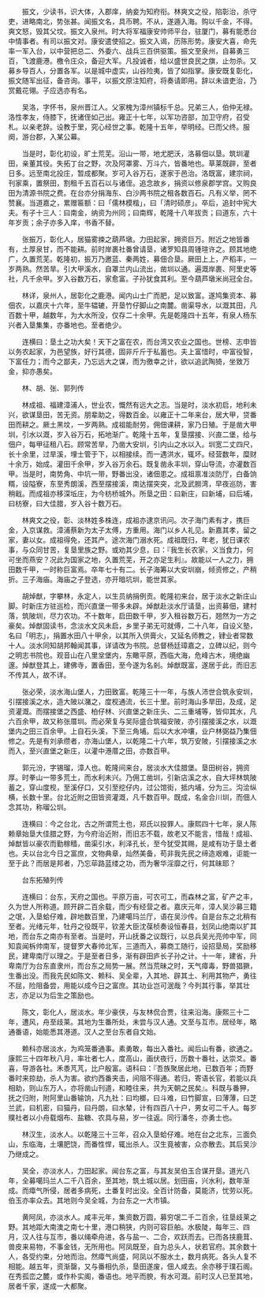 <!-- { "loadSidebar": true } -->
　　振文，少读书，识大体，入郡庠，纳妾为知府衔。林爽文之役，陷彰治，杀守吏，进略南北，势张甚。闻振文名，具币聘。不从，遂遁入海。购以千金，不得。爽文怒，毁其父坟。振文入泉州。时大将军福康安帅师平台，驻厦门，募有能悉台中情事者。有司以振文对。康安遣使招之。振文入谒，历陈形势。康安大喜，命先率一军入台，以中营把总二、外委六、战兵三百供驱策。振文至泉州，自募勇三百，飞渡鹿港。檄令庄众，备迎大军。凡投诚者，给以盛世良民之旗，止勿杀。又募乡导百人，分置各军。以是城中虚实，山谷险夷，皆了如指掌。康安既复彰化，振文随军出征，备咨询。事平，以振文原注知府，将奏请即用。辞以未谙吏治，乃赏戴花翎。子应选亦有名。

　　吴洛，字怀书，泉州晋江人。父家槐为漳州镇标千总。兄弟三人，伯仲无禄。洛性孝友，侍膝下，抚诸侄如己出。雍正十七年，以军功咨部，加卫守府，召受札。以亲老辞。设教于里，究心经世之事。乾隆十五年，举明经。已而父终。服阕，游台郡，入某公幕。

　　当是时，彰化初设，旷土荒芜。沿山一带，地尤肥沃，洛募佃以垦。筑圳灌田，亲董其役。失拓丁台之野，次及阿罩雾、万斗六，皆番地也。草莱既辟，至者日多。远至南北投庄，暂成都聚。岁可入谷万石，遂家于邑治。洛既富，建宗祠，刊家乘，置祭田，割租千五百石以与诸侄。追念故乡，捐资以修泉郡学宫。又购良田为清源书院之费。在台亦分捐海东、白沙两书院之租各数百石。凡有义举，罔不赞襄。当道嘉之，累赠匾额：曰「儒林模楷」，曰「清时硕彦」。卒后，追封中宪大夫。有子十三人：曰南金，纳资为州同；曰南辉，乾隆十八年拔贡；曰道东，六十年岁贡；余子亦多入庠，书香不替。

　　张振万，彰化人，居猫雾捒之葫芦墩。力田起家，拥资巨万。附近之地皆番有，土厚泉甘，而不能耕。前时岸裹社番曾请垦，诸罗知县周锺瑄许之。顾其地绝广，久置荒芜。乾隆初，振万乃邀蓝、秦两姓，募佃合垦。厥田上上，产稻丰，一岁两熟。然苦旱。引大甲溪水，自罩兰内山流出，凿圳以通。遍溉岸裹、阿里史等社，凡千余甲。岁入谷数万石，家愈富。子孙犹食其利。至今葫芦墩米尚冠全台。

　　林详，泉州人，居彰化之鹿港。闻内山士广而肥，足以致富。遂鸠集资本、募佃农，以嘉庆十六年，至牛辒辘，开垦竹仔脚山之南麓。凿渠导水，以溉其田，凡百数十甲，越数年，为大水所没，仅存二十余甲。先是乾隆四十五年，有泉人杨东兴者入垦集集，亦番地也。至者绝少。

　　连横曰：垦土之功大矣！天下之富在农，而台湾又农业之国也。世榜、志申皆以务农起家，为邑望族，好行其德，固非斤斤于私蓄也。夫上富惜时，中富役智，下富任力；而今之鄙夫，乃忘远大之谋，而为徼幸之计，欲以追武陶猗，坐致万金，抑亦愚矣。

　　林、胡、张、郭列传

　　林成祖、福建漳浦人，世业农，慨然有远大之志。当是时，淡水初启，地利未兴，欲谋垦田，苦无资。朋辈助之，得数百金。以雍正十二年来台，居大甲，贷番田而耕之。厥土黑坟，一岁两熟。成祖能耐劳，佣佃课耕，家乃日殖。于是凿大甲圳，引水以溉，岁入谷万石，拓地渐广。乾隆十五年，复垦摆接、兴直二堡，给与佃户，每甲征租八石。顾常苦旱，乃凿大安圳，引内山之水以入。圳宽二丈四尺，长十余里，过旱溪，埋士管于下，以相接续。而一遇洪水，辄坏。经营数年，糜财十余万，始成。灌田千余甲，岁入谷万余石。既复凿永丰圳，穿山导流，亦灌数百甲。当是时，南势角、中坑一带，野番出没，诸佃患之。成祖禀准淡防厅，白备饷糈，设隘寮，东至秀朗溪，西至摆接溪，南达摆突突，北及武朥湾，早夜巡防，害稍戢。而成祖亦移深坵庄，为今枋桥城外。所垦之田：曰新庄，曰新埔，曰后埔，曰枋寮，曰大佳腊，岁入谷十数万石。

　　林爽文之役，彰、淡林姓多株连，成祖亦逮京讯问。次子海门素有才，携巨金，入京谋救。漳浦蔡新为太子太傅，方重用。海门以乡人礼见。新嘉其孝，留之家，妻以女。成祖得免，还其产。途次海门溺水死。成祖既归，年老，犹日课农事，与众同甘苦，复垦里族之野。或劝其少息，曰：『我生长农家，义当食力，何可坐而燕安？况此为国家之地，久置荒芜，开之亦足生利』。故能以一人之力，拥田数千甲，一时称巨富焉。卒年七十有二。长子海筹以大安圳崩，倾资修之，产稍折。三子海庙。海庙之子登选，亦开暗坑圳，能世其家。

　　胡焯猷，字攀林，永定人，以生员纳捐例贡。乾隆初来台，居于淡水之新庄山脚。时新庄方驻巡检，而兴直堡一带多未辟。焯猷赴淡水厅请垦，出资募佃，建村落，筑陂圳，尽力农功。不十数年，启田数千甲，岁入租谷数万石，翘然为一方之豪矣。焯猷固读书，念淡水文风未启，乡里子弟无可就傅，二十八年，自设义塾，名曰「明志」，捐置水田八十甲余，以其所入供膏火，又延名师教之，肄业者常数十人。淡水同知胡邦翰闻其事，详请改为书院。总督杨廷璋嘉之，立碑以纪，则今之明志书院也。观音山在八里坌堡内，东瞰平原，西临大海，危峰古木，境绝幽邃。焯猷登其上，建佛寺，置香田，至今遂为名剎。焯猷既富，遂居于此，而旧志不传其人，故不详。

　　张必荣，淡水海山堡人，力田致富。乾隆三十一年，与族人沛世合筑永安圳，引摆接溪之水，造大陂以潴之，度枧通流，长三十里。前时海山多旱田，及成，足资灌溉。而摆接堡之西盛、柏仔林、兴直堡之新庄头、二三重埔等，皆仰其水，凡六百余甲，故又称张厝圳。而必荣复与吴际盛合筑福安陂，亦引摆接溪之水，以溉堡内之田三百余甲。上自石头溪，下至三角埔。后以大水冲壤，业户林弼益乃集佃修之。先是有刘承缵者，亦海山堡人，以乾隆二十六年，筑万安陂，引摆接溪之水而入，至兴直堡之新庄，以灌中港厝之田，亦数百甲。

　　郭元汾，字锡瑠，漳人也。乾隆间来台，居淡水大佳腊堡。垦田树谷，拥资厚。时拳山一带多荒土，而水利未兴。乃佣工凿圳，引新店溪之水，自大坪林筑陂蓄之，穿山度枧，至溪仔口，又引至挖仔内，过公馆街，抵内埔，分为三。沟浍纵横，长数十里。台北近附之田皆资灌溉，凡千数百甲。既成，名金合川圳，而佃人念其功，称瑠公圳。

　　连横曰：今之台北，古之所谓荒土也，郑氏以投罪人。康熙四十七年，泉人陈赖章始垦大佳腊之野，为今府治近附，而旧志不载，故老又不能言，惜哉！成祖、焯猷皆以豪农而勤稼穑，凿渠引水，利泽孔长，至今犹受其赐，是咸有功于垦土者也。夫以台北今日之富庶，文物典章，灿然美备，苟非我先民之缔造艰难，讵能一至于此？而居是邦者，乃忘荜路蓝缕之功，而为奢华淫靡之行，何其昧耶？

　　台东拓殖列传

　　连横曰：台东，天府之国也。平原万亩，可农可工，而森林之富，矿产之丰，久为世人所称道。顾开辟二百余载，而少有经营之者。嘉庆元年，漳人吴沙募三籍之氓，入垦蛤仔难，辟地数百里，乃建噶玛兰厅，语在吴沙传。自是台东之北稍有至者。光绪元年，牡丹之役既平，钦差大臣沈葆桢奏设恒春县，划凤山绝南以扩其地，而台东之南亦有至者。当是时，开山抚番之议既行，以总兵吴光亮帅中军，同知袁闻柝帅南军，提督罗大春帅北军，三道而入，募商工随行，设招垦局，奖励移民，建卑南厅以理之。于是至者日多，渐有辟田庐长子孙之计。十一年，建省，升卑南厅为台东直隶州，而台东之局势一展。然当荒昧之时，天气瘴毒，野兽猖獗，生番出没。而我先民如陈文、赖科、吴全辈，入其地、辟其土、利用其物产，勇往不屈，险阻备尝，用能以成今日之富庶。其功业岂可泯哉？今列其行事，举其壮志，亦足以为后生之策励也。

　　陈文，彰化人，居淡水。年少豪侠，与友林侃合贾，往来沿海。康熙三十二年，遭风，舟至歧莱。其地为生番所处，未尝与汉人通。文至与互市。居经年，略通番语，始能悉其港道。汉人之至台东者自文始。

　　赖科亦居淡水，为鸡笼番通事。素勇敢，每出入番社。闻后山有番，欲通之。康熙三十四年秋八月，率壮者七人，度高山，画伏夜行，历数十番社，达崇爻。番喜，导游各社。禾黍芃芃，比户殷富。语科曰：『吾族聚居此地，已数百年；而野番时来掠劫，杀人为害。欲约西番夹击，间阻不得通。若归，寄语长官，若能以兵相助，则山东万人，亦将凿山刊道，和睦往来，共为天朝之民矣』。科既与番狎，抚之归附，附阿里山番输饷，凡九社：曰均榔，曰斗难，曰竹脚宣，曰薄薄，曰芝兰武，曰机密，曰猫丹，曰丹朗，曰水辇，计有四百八十户，男女可二千人。每岁贌社者以小舟载烟布、盐糖、农具与易，岁一往返。同行潘冬，亦勇士也。

　　林汉生，淡水人。以乾隆三十三年，召众入垦蛤仔难。地在台之北东，三面负山，东临海，土壤肥饶，而番性悍，辄出杀人。汉生竟被害，众亦散去。其后吴沙乃继成之。

　　吴全，亦淡水人，力田起家。闻台东之富，与其友吴伯玉合谋开垦。道光八年，全募噶玛兰人二千八百余，至其地，筑土城以居。划田亩，兴水利，数年渐成。而瘴气所侵，居者多病死，土番复时出没。全百计防备，莫能济，忧劳以死。伯玉亦率众去。其地则今吴全城，为台东之一大市镇。

　　黄阿凤，亦淡水人。咸丰元年，集资数万圆，募穷氓二千二百余，往垦歧莱之野。其地距大南澳之南七十里，港口稍狭，内则可容巨舶。水极陡，每年三、四月，汉人往与互市，番以绳牵舟进，各与盐一、二合，欢跃而去。已而各挟鹿茸、兽皮来易物，不事金钱，无所用也。阿凤既至，自为总头人，状若官府。其余数十人，各受约束，分地而治。然瘴气尚盛，阿凤以不服水土，数月病死。各头人复不相能。越五年，资渐罄，又与番相仇杀，垦田遂废，佃人咸去。余亦移于璞石阁。在秀孤峦之麓，或作朴实阁，番语也。地平而腴，有水可溉。前时汉人已至其地，居者千家，遂成一大都聚。

